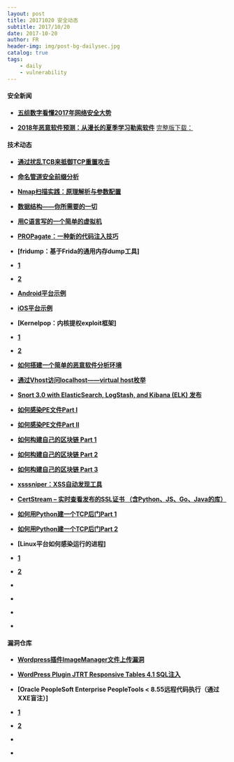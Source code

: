 ```yaml
---
layout: post
title: 20171020 安全动态
subtitle: 2017/10/20
date: 2017-10-20
author: FR
header-img: img/post-bg-dailysec.jpg
catalog: true
tags:
    - daily
    - vulnerability
---
```

#### 安全新闻
- **[五组数字看懂2017年网络安全大势](https://www.csoonline.com/article/3153707/security/top-5-cybersecurity-facts-figures-and-statistics-for-2017.html)**

- **[2018年恶意软件预测：从漫长的夏季学习勒索软件](https://nakedsecurity.sophos.com/2017/11/03/2018-malware-forecast-learning-from-the-long-summer-of-ransomware/)**
[完整版下载：](https://www.sophos.com/en-us/en-us/medialibrary/PDFs/technical-papers/malware-forecast-2018.pdf?la=en)

#### 技术动态
- **[通过扰乱TCB来抵御TCP重置攻击](https://github.com/seclab-ucr/INTANG)**

- **[命名管道安全前缀分析](https://tyranidslair.blogspot.co.uk/2017/11/named-pipe-secure-prefixes.html)**

- **[Nmap扫描实践：原理解析与参数配置](http://www.kalitut.com/2017/11/nmap-scan-systems-for-open-ports.html)**

- **[数据结构——你所需要的一切](https://medium.freecodecamp.org/all-you-need-to-know-about-tree-data-structures-bceacb85490c)**

- **[用C语言写的一个简单的虚拟机](https://github.com/rmccullagh/como-lang-ng/blob/master/vm/simple.c)**

- **[PROPagate：一种新的代码注入技巧](http://www.hexacorn.com/blog/2017/11/03/propagate-a-new-code-injection-trick-64-bit-and-32-bit/)**

- **[fridump：基于Frida的通用内存dump工具]**
- **[1](http://pentestcorner.com/introduction-to-fridump/)**
- **[2](https://github.com/Nightbringer21/fridump)**
- **[Android平台示例](http://pentestcorner.com/fridump-android-examples/)**
- **[iOS平台示例](http://pentestcorner.com/fridump-ios-examples/)**

- **[Kernelpop：内核提权exploit框架]**
- **[1](http://www.kitploit.com/2017/11/kernelpop-kernel-privilege-escalation.html )**
- **[2](https://github.com/spencerdodd/kernelpop)**

- **[如何搭建一个简单的恶意软件分析环境](https://www.malwaretech.com/2017/11/creating-a-simple-free-malware-analysis-environment.html)**

- **[通过Vhost访问localhost——virtual host枚举](https://blog.securitybreached.org/2017/11/04/access-localhost-via-virtual-host-virtual-host-enumeration/)**

- **[Snort 3.0 with ElasticSearch, LogStash, and Kibana (ELK) 发布](http://blog.snort.org/2017/11/snort-30-with-elasticsearch-logstash.html)**

- **[如何感染PE文件Part I](https://0x00sec.org/t/pe-file-infection/401 )**
- **[如何感染PE文件Part II](https://0x00sec.org/t/pe-file-infection-part-ii/4135 )**

- **[如何构建自己的区块链 Part 1](https://bigishdata.com/2017/10/17/write-your-own-blockchain-part-1-creating-storing-syncing-displaying-mining-and-proving-work/)**
- **[如何构建自己的区块链 Part 2](https://bigishdata.com/2017/10/27/build-your-own-blockchain-part-2-syncing-chains-from-different-nodes/)**
- **[如何构建自己的区块链 Part 3](https://bigishdata.com/2017/11/02/build-your-own-blockchain-part-3-writing-nodes-that-mine/)**

- **[xsssniper：XSS自动发现工具](https://securityonline.info/xsssniper-automatic-xss-discovery-tool/)**

- **[CertStream – 实时查看发布的SSL证书 （含Python、JS、Go、Java的库）](https://certstream.calidog.io/)**

- **[如何用Python建一个TCP后门Part 1](https://0x00sec.org/t/how-to-make-a-reverse-tcp-backdoor-in-python-part-1/1038)**
- **[如何用Python建一个TCP后门Part 2](https://0x00sec.org/t/how-to-make-a-reverse-tcp-backdoor-in-python-part-2/1040)**

- **[Linux平台如何感染运行的进程]**
- **[1](https://0x00sec.org/t/linux-infecting-running-processes/1097 )**
- **[2](https://github.com/0x00pf/0x00sec_code/tree/master/mem_inject )**

- **[]()**

- **[]()**

- **[]()**

- **[]()**

#### 漏洞仓库
- **[Wordpress插件ImageManager文件上传漏洞](https://cxsecurity.com/issue/WLB-2017110031)**

- **[WordPress Plugin JTRT Responsive Tables 4.1 SQL注入](https://www.exploit-db.com/exploits/43110/)**

- **[Oracle PeopleSoft Enterprise PeopleTools < 8.55远程代码执行（通过XXE盲注）]**
- **[1](https://www.exploit-db.com/exploits/43114/ )**
- **[2](https://www.ambionics.io/blog/oracle-peoplesoft-xxe-to-rce)**

- **[]()**

- **[]()**
